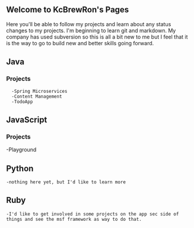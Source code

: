 ## Welcome to KcBrewRon's Pages

Here you'll be able to follow my projects and learn about any status changes to my projects. I'm beginning to learn git and markdown. My company has used subversion so this is all a bit new to me but I feel that it is the way to go to build new and better skills going 
forward.

## Java
### Projects
```
  -Spring Microservices
  -Content Management
  -TodoApp
```
## JavaScript
### Projects
  -Playground
## Python
```
-nothing here yet, but I'd like to learn more

```
## Ruby
```
-I'd like to get involved in some projects on the app sec side of things and see the msf framework as way to do that.
```

